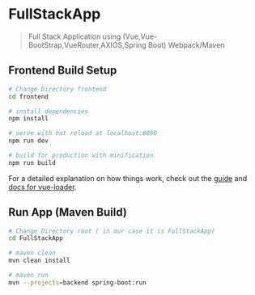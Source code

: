 # FullStackApp

> Full Stack Application using (Vue,Vue-BootStrap,VueRouter,AXIOS,Spring Boot) Webpack/Maven

## Frontend Build Setup

``` bash
# Change Directory frontend
cd frontend

# install dependencies
npm install

# serve with hot reload at localhost:8080
npm run dev

# build for production with minification
npm run build

```
For a detailed explanation on how things work, check out the [guide](http://vuejs-templates.github.io/webpack/) and [docs for vue-loader](http://vuejs.github.io/vue-loader).
## Run App (Maven Build)

``` bash
# Change Directory root ( in our case it is FullStackApp)
cd FullStackApp 

# maven clean
mvn clean install

# maven run
mvn --projects=backend spring-boot:run



